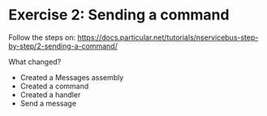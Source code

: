 # Exercise 2: Sending a command

Follow the steps on: https://docs.particular.net/tutorials/nservicebus-step-by-step/2-sending-a-command/

What changed?
- Created a Messages assembly
- Created a command
- Created a handler
- Send a message